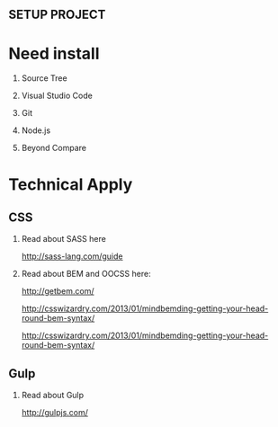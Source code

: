 ## SETUP PROJECT

# Need install

1. Source Tree

2. Visual Studio Code

3. Git

4. Node.js

5. Beyond Compare 

# Technical Apply

## CSS

1. Read about SASS here 

    http://sass-lang.com/guide

2. Read about BEM and OOCSS here:

    http://getbem.com/

    http://csswizardry.com/2013/01/mindbemding-getting-your-head-round-bem-syntax/

    http://csswizardry.com/2013/01/mindbemding-getting-your-head-round-bem-syntax/

## Gulp

1. Read about Gulp

    http://gulpjs.com/
